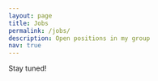 ```yaml
---
layout: page
title: Jobs
permalink: /jobs/
description: Open positions in my group
nav: true
---
```


Stay tuned!